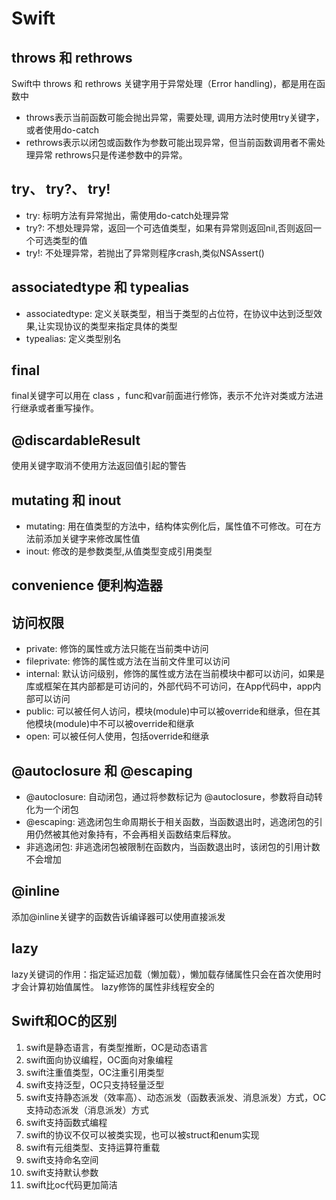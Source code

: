 # Swift

## throws 和 rethrows
Swift中 throws 和 rethrows 关键字用于异常处理（Error handling)，都是用在函数中

* throws表示当前函数可能会抛出异常，需要处理, 调用方法时使用try关键字，或者使用do-catch
* rethrows表示以闭包或函数作为参数可能出现异常，但当前函数调用者不需处理异常 rethrows只是传递参数中的异常。

## try、 try?、 try!

* try: 标明方法有异常抛出，需使用do-catch处理异常
* try?: 不想处理异常，返回一个可选值类型，如果有异常则返回nil,否则返回一个可选类型的值
* try!: 不处理异常，若抛出了异常则程序crash,类似NSAssert()

## associatedtype 和 typealias

* associatedtype: 定义关联类型，相当于类型的占位符，在协议中达到泛型效果,让实现协议的类型来指定具体的类型
* typealias: 定义类型别名

## final

final关键字可以用在 class ，func和var前面进行修饰，表示不允许对类或方法进行继承或者重写操作。

## @discardableResult

使用关键字取消不使用方法返回值引起的警告

## mutating 和 inout
* mutating: 用在值类型的方法中，结构体实例化后，属性值不可修改。可在方法前添加关键字来修改属性值
* inout: 修改的是参数类型,从值类型变成引用类型
## convenience 便利构造器

## 访问权限

* private: 修饰的属性或方法只能在当前类中访问
* fileprivate: 修饰的属性或方法在当前文件里可以访问
* internal: 默认访问级别，修饰的属性或方法在当前模块中都可以访问，如果是库或框架在其内部都是可访问的，外部代码不可访问，在App代码中，app内部可以访问
* public: 可以被任何人访问，模块(module)中可以被override和继承，但在其他模块(module)中不可以被override和继承
* open: 可以被任何人使用，包括override和继承

## @autoclosure 和 @escaping

* @autoclosure: 自动闭包，通过将参数标记为 @autoclosure，参数将自动转化为一个闭包
* @escaping: 逃逸闭包生命周期长于相关函数，当函数退出时，逃逸闭包的引用仍然被其他对象持有，不会再相关函数结束后释放。
* 非逃逸闭包: 非逃逸闭包被限制在函数内，当函数退出时，该闭包的引用计数不会增加

## @inline

添加@inline关键字的函数告诉编译器可以使用直接派发

## lazy
lazy关键词的作用：指定延迟加载（懒加载），懒加载存储属性只会在首次使用时才会计算初始值属性。 lazy修饰的属性非线程安全的

## Swift和OC的区别

1. swift是静态语言，有类型推断，OC是动态语言
2. swift面向协议编程，OC面向对象编程
3. swift注重值类型，OC注重引用类型
4. swift支持泛型，OC只支持轻量泛型
5. swift支持静态派发（效率高）、动态派发（函数表派发、消息派发）方式，OC支持动态派发（消息派发）方式
6. swift支持函数式编程
7. swift的协议不仅可以被类实现，也可以被struct和enum实现
8. swift有元组类型、支持运算符重载
9. swift支持命名空间
10. swift支持默认参数
11. swift比oc代码更加简洁



